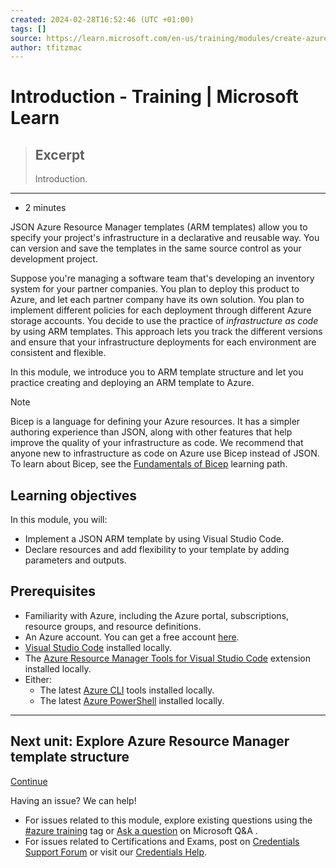 ```yaml
---
created: 2024-02-28T16:52:46 (UTC +01:00)
tags: []
source: https://learn.microsoft.com/en-us/training/modules/create-azure-resource-manager-template-vs-code/1-introduction
author: tfitzmac
---
```


# Introduction - Training | Microsoft Learn

> ## Excerpt
> Introduction.

---
-   2 minutes

JSON Azure Resource Manager templates (ARM templates) allow you to specify your project's infrastructure in a declarative and reusable way. You can version and save the templates in the same source control as your development project.

Suppose you're managing a software team that's developing an inventory system for your partner companies. You plan to deploy this product to Azure, and let each partner company have its own solution. You plan to implement different policies for each deployment through different Azure storage accounts. You decide to use the practice of _infrastructure as code_ by using ARM templates. This approach lets you track the different versions and ensure that your infrastructure deployments for each environment are consistent and flexible.

In this module, we introduce you to ARM template structure and let you practice creating and deploying an ARM template to Azure.

Note

Bicep is a language for defining your Azure resources. It has a simpler authoring experience than JSON, along with other features that help improve the quality of your infrastructure as code. We recommend that anyone new to infrastructure as code on Azure use Bicep instead of JSON. To learn about Bicep, see the [Fundamentals of Bicep](https://learn.microsoft.com/en-us/training/paths/fundamentals-bicep/) learning path.

## Learning objectives

In this module, you will:

-   Implement a JSON ARM template by using Visual Studio Code.
-   Declare resources and add flexibility to your template by adding parameters and outputs.

## Prerequisites

-   Familiarity with Azure, including the Azure portal, subscriptions, resource groups, and resource definitions.
-   An Azure account. You can get a free account [here](https://azure.microsoft.com/free).
-   [Visual Studio Code](https://code.visualstudio.com/) installed locally.
-   The [Azure Resource Manager Tools for Visual Studio Code](https://marketplace.visualstudio.com/items?itemName=msazurermtools.azurerm-vscode-tools) extension installed locally.
-   Either:
    -   The latest [Azure CLI](https://learn.microsoft.com/en-us/cli/azure/install-azure-cli) tools installed locally.
    -   The latest [Azure PowerShell](https://learn.microsoft.com/en-us/powershell/azure/install-az-ps) installed locally.

___

## Next unit: Explore Azure Resource Manager template structure

[Continue](https://learn.microsoft.com/en-us/training/modules/create-azure-resource-manager-template-vs-code/2-explore-template-structure/)

Having an issue? We can help!

-   For issues related to this module, explore existing questions using the [#azure training](https://aka.ms/azure-fundamentals-qna) tag or [Ask a question](https://aka.ms/qnaaztraining) on Microsoft Q&A .
-   For issues related to Certifications and Exams, post on [Credentials Support Forum](https://aka.ms/pilot-certifications-forums) or visit our [Credentials Help](https://aka.ms/pilot-cert-help).
